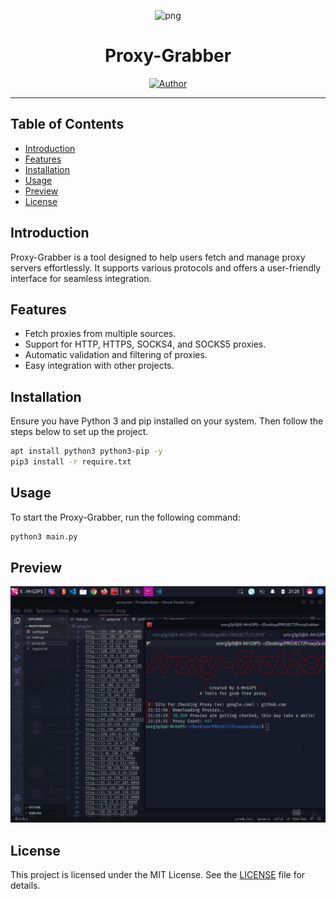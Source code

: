 <p align="center">
  <img src="https://avatars.githubusercontent.com/u/57594747?s=400&u=da1eec8bf84a62a2ca11230d358dfac0bb000bcd&v=4" alt="png" width="128" height="128"/>
</p>

<h1 align="center">Proxy-Grabber</h1>

<p align="center">
  <a href="https://github.com/MrG3P5"><img title="Author" src="https://img.shields.io/badge/Author-X Trhacknon-red.svg?style=for-the-badge&logo=github"></a>
</p>

---

## Table of Contents
- [Introduction](#introduction)
- [Features](#features)
- [Installation](#installation)
- [Usage](#usage)
- [Preview](#preview)
- [License](#license)

## Introduction
Proxy-Grabber is a tool designed to help users fetch and manage proxy servers effortlessly. It supports various protocols and offers a user-friendly interface for seamless integration.

## Features
- Fetch proxies from multiple sources.
- Support for HTTP, HTTPS, SOCKS4, and SOCKS5 proxies.
- Automatic validation and filtering of proxies.
- Easy integration with other projects.

## Installation
Ensure you have Python 3 and pip installed on your system. Then follow the steps below to set up the project.

```sh
apt install python3 python3-pip -y
pip3 install -r require.txt
```

## Usage
To start the Proxy-Grabber, run the following command:

```sh
python3 main.py
```

## Preview
![index](https://raw.githubusercontent.com/MrG3P5/Proxy-Grabber/main/Screenshot_2023-06-14_21_28_26.png)

## License
This project is licensed under the MIT License. See the [LICENSE](LICENSE) file for details.
